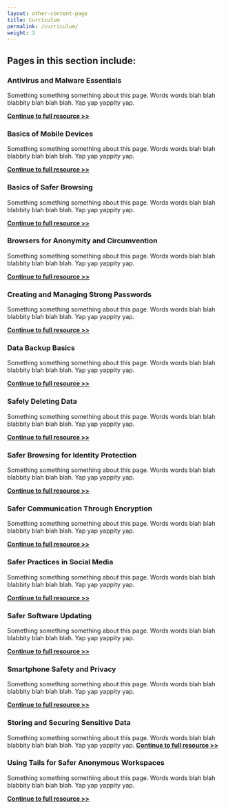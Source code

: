 ```yaml
---
layout: other-content-page
title: Curriculum
permalink: /curriculum/
weight: 3
---
```


## Pages in this section include: ##

### Antivirus and Malware Essentials ###

Something something something about this page. Words words blah blah blabbity blah blah blah. Yap yap yappity yap.

**[Continue to full resource >> ](../curriculum/antivirus-and-malware-essentials/)**

### Basics of Mobile Devices ###

Something something something about this page. Words words blah blah blabbity blah blah blah. Yap yap yappity yap.

**[Continue to full resource >> ](../curriculum/basics-of-mobile-devices/)**

### Basics of Safer Browsing ###

Something something something about this page. Words words blah blah blabbity blah blah blah. Yap yap yappity yap.

**[Continue to full resource >> ](../curriculum/basics-of-safer-browsing/)**

### Browsers for Anonymity and Circumvention ###

Something something something about this page. Words words blah blah blabbity blah blah blah. Yap yap yappity yap.

**[Continue to full resource >> ](../curriculum/browsers-for-anonymity-and-circumvention/)**

### Creating and Managing Strong Passwords ###

Something something something about this page. Words words blah blah blabbity blah blah blah. Yap yap yappity yap.

**[Continue to full resource >> ](../curriculum/creating-and-managing-strong-passwords/)**

### Data Backup Basics ###

Something something something about this page. Words words blah blah blabbity blah blah blah. Yap yap yappity yap.

**[Continue to full resource >> ](../curriculum/data-backup-basics/)**

### Safely Deleting Data ###

Something something something about this page. Words words blah blah blabbity blah blah blah. Yap yap yappity yap.

**[Continue to full resource >> ](../curriculum/safely-deleting-data)**

### Safer Browsing for Identity Protection ###

Something something something about this page. Words words blah blah blabbity blah blah blah. Yap yap yappity yap.

**[Continue to full resource >> ](../curriculum/safer-browsing-for-identity-protection/)**

### Safer Communication Through Encryption ###

Something something something about this page. Words words blah blah blabbity blah blah blah. Yap yap yappity yap.

**[Continue to full resource >> ](../curriculum/safer-communication-through-encryption/)**

### Safer Practices in Social Media ###

Something something something about this page. Words words blah blah blabbity blah blah blah. Yap yap yappity yap.

**[Continue to full resource >> ](../curriculum/safer-practices-in-social-media/)**

### Safer Software Updating ###

Something something something about this page. Words words blah blah blabbity blah blah blah. Yap yap yappity yap.

**[Continue to full resource >> ](../curriculum/safer-software-updating/)**

### Smartphone Safety and Privacy ###

Something something something about this page. Words words blah blah blabbity blah blah blah. Yap yap yappity yap.

**[Continue to full resource >> ](../curriculum/smartphone-safety-and-privacy/)**

### Storing and Securing Sensitive Data ###

Something something something about this page. Words words blah blah blabbity blah blah blah. Yap yap yappity yap.
**[Continue to full resource >> ](../curriculum/storing-and-securing-sensitive-data/)**

### Using Tails for Safer Anonymous Workspaces ###

Something something something about this page. Words words blah blah blabbity blah blah blah. Yap yap yappity yap.

**[Continue to full resource >> ](../curriculum/using-tails-for-safer-anonymous-workspaces/)**
